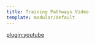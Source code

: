 ```yaml
---
title: Training Pathways Video
template: modular/default
---
```


[plugin:youtube](https://www.youtube.com/watch?v=5hkyVoXiXhw)